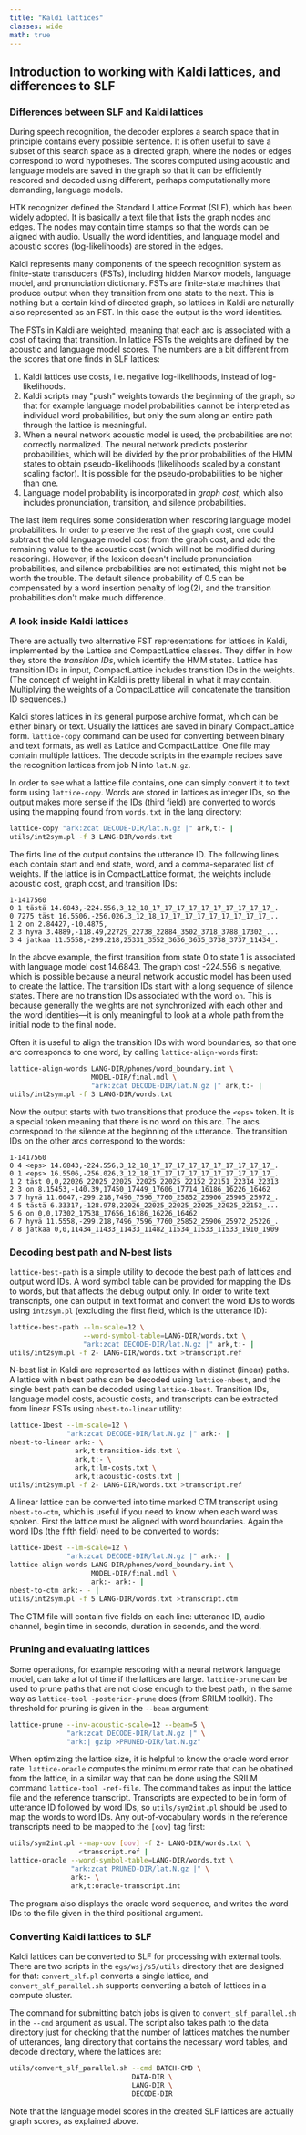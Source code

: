 ```yaml
---
title: "Kaldi lattices"
classes: wide
math: true
---
```


## Introduction to working with Kaldi lattices, and differences to SLF

### Differences between SLF and Kaldi lattices

During speech recognition, the decoder explores a search space that in principle
contains every possible sentence. It is often useful to save a subset of this
search space as a directed graph, where the nodes or edges correspond to word
hypotheses. The scores computed using acoustic and language models are saved in
the graph so that it can be efficiently rescored and decoded using different,
perhaps computationally more demanding, language models.

HTK recognizer defined the Standard Lattice Format (SLF), which has been widely
adopted. It is basically a text file that lists the graph nodes and edges. The
nodes may contain time stamps so that the words can be aligned with audio.
Usually the word identities, and language model and acoustic scores
(log-likelihoods) are stored in the edges.

Kaldi represents many components of the speech recognition system as
finite-state transducers (FSTs), including hidden Markov models, language model,
and pronunciation dictionary. FSTs are finite-state machines that produce output
when they transition from one state to the next. This is nothing but a certain
kind of directed graph, so lattices in Kaldi are naturally also represented as
an FST. In this case the output is the word identities.

The FSTs in Kaldi are weighted, meaning that each arc is associated with a cost
of taking that transition. In lattice FSTs the weights are defined by the
acoustic and language model scores. The numbers are a bit different from the
scores that one finds in SLF lattices:

1. Kaldi lattices use costs, i.e. negative log-likelihoods, instead of
   log-likelihoods.
2. Kaldi scripts may "push" weights towards the beginning of the graph, so that
   for example language model probabilities cannot be interpreted as individual
   word probabilities, but only the sum along an entire path through the lattice
   is meaningful.
3. When a neural network acoustic model is used, the probabilities are not
   correctly normalized. The neural network predicts posterior probabilities,
   which will be divided by the prior probabilities of the HMM states to obtain
   pseudo-likelihoods (likelihoods scaled by a constant scaling factor). It is
   possible for the pseudo-probabilities to be higher than one.
4. Language model probability is incorporated in *graph cost*, which also
   includes pronunciation, transition, and silence probabilities.

The last item requires some consideration when rescoring language model
probabilities. In order to preserve the rest of the graph cost, one could
subtract the old language model cost from the graph cost, and add the remaining
value to the acoustic cost (which will not be modified during rescoring).
However, if the lexicon doesn't include pronunciation probabilities, and silence
probabilities are not estimated, this might not be worth the trouble. The
default silence probability of <span>$0.5$</span> can be compensated by a word
insertion penalty of <span>$\log(2)$</span>, and the transition probabilities
don't make much difference.

### A look inside Kaldi lattices

There are actually two alternative FST representations for lattices in Kaldi,
implemented by the Lattice and CompactLattice classes. They differ in how they
store the *transition IDs*, which identify the HMM states. Lattice has
transition IDs in input, CompactLattice includes transition IDs in the weights.
(The concept of weight in Kaldi is pretty liberal in what it may contain.
Multiplying the weights of a CompactLattice will concatenate the transition ID
sequences.)

Kaldi stores lattices in its general purpose archive format, which can be either
binary or text. Usually the lattices are saved in binary CompactLattice form.
`lattice-copy` command can be used for converting between binary and text
formats, as well as Lattice and CompactLattice. One file may contain multiple
lattices. The decode scripts in the example recipes save the recognition
lattices from job N into `lat.N.gz`.

In order to see what a lattice file contains, one can simply convert it to text
form using `lattice-copy`. Words are stored in lattices as integer IDs, so the
output makes more sense if the IDs (third field) are converted to words using
the mapping found from `words.txt` in the lang directory:

```bash
lattice-copy "ark:zcat DECODE-DIR/lat.N.gz |" ark,t:- |
utils/int2sym.pl -f 3 LANG-DIR/words.txt
```

The firts line of the output contains the utterance ID. The following lines each
contain start and end state, word, and a comma-separated list of weights. If the
lattice is in CompactLattice format, the weights include acoustic cost, graph
cost, and transition IDs:

```
1-1417560
0 1 tästä 14.6843,-224.556,3_12_18_17_17_17_17_17_17_17_17_17_17_.
0 7275 täst 16.5506,-256.026,3_12_18_17_17_17_17_17_17_17_17_17_..
1 2 on 2.84427,-10.4875, 
2 3 hyvä 3.4889,-118.49,22729_22738_22884_3502_3718_3788_17302_...
3 4 jatkaa 11.5558,-299.218,25331_3552_3636_3635_3738_3737_11434_.
```

In the above example, the first transition from state 0 to state 1 is associated
with language model cost 14.6843. The graph cost -224.556 is negative, which is
possible because a neural network acoustic model has been used to create the
lattice. The transition IDs start with a long sequence of silence states. There
are no transition IDs associated with the word `on`. This is because generally
the weights are not synchronized with each other and the word identities—it is
only meaningful to look at a whole path from the initial node to the final node.

Often it is useful to align the transition IDs with word boundaries, so that one
arc corresponds to one word, by calling `lattice-align-words` first:

```bash
lattice-align-words LANG-DIR/phones/word_boundary.int \
                    MODEL-DIR/final.mdl \
                    "ark:zcat DECODE-DIR/lat.N.gz |" ark,t:- |
utils/int2sym.pl -f 3 LANG-DIR/words.txt
```

Now the output starts with two transitions that produce the `<eps>` token. It is
a special token meaning that there is no word on this arc. The arcs correspond
to the silence at the beginning of the utterance. The transition IDs on the
other arcs correspond to the words:

```
1-1417560
0 4 <eps> 14.6843,-224.556,3_12_18_17_17_17_17_17_17_17_17_17_17_.
0 1 <eps> 16.5506,-256.026,3_12_18_17_17_17_17_17_17_17_17_17_17_.
1 2 täst 0,0,22026_22025_22025_22025_22025_22152_22151_22314_22313
2 3 on 8.15453,-140.39,17450_17449_17606_17714_16186_16226_16462
3 7 hyvä 11.6047,-299.218,7496_7596_7760_25852_25906_25905_25972_.
4 5 tästä 6.33317,-128.978,22026_22025_22025_22025_22025_22152_...
5 6 on 0,0,17302_17538_17656_16186_16226_16462
6 7 hyvä 11.5558,-299.218,7496_7596_7760_25852_25906_25972_25226_.
7 8 jatkaa 0,0,11434_11433_11433_11482_11534_11533_11533_1910_1909
```

### Decoding best path and N-best lists

`lattice-best-path` is a simple utility to decode the best path of lattices and
output word IDs. A word symbol table can be provided for mapping the IDs to
words, but that affects the debug output only. In order to write text
transcripts, one can output in text format and convert the word IDs to words
using `int2sym.pl` (excluding the first field, which is the utterance ID):

```bash
lattice-best-path --lm-scale=12 \
                  --word-symbol-table=LANG-DIR/words.txt \
                  "ark:zcat DECODE-DIR/lat.N.gz |" ark,t:- |
utils/int2sym.pl -f 2- LANG-DIR/words.txt >transcript.ref
```

N-best list in Kaldi are represented as lattices with n distinct (linear) paths.
A lattice with n best paths can be decoded using `lattice-nbest`, and the single
best path can be decoded using `lattice-1best`. Transition IDs, language model
costs, acoustic costs, and transcripts can be extracted from linear FSTs using
`nbest-to-linear` utility:

```bash
lattice-1best --lm-scale=12 \
              "ark:zcat DECODE-DIR/lat.N.gz |" ark:- |
nbest-to-linear ark:- \
                ark,t:transition-ids.txt \
                ark,t:- \
                ark,t:lm-costs.txt \
                ark,t:acoustic-costs.txt |
utils/int2sym.pl -f 2- LANG-DIR/words.txt >transcript.ref
```

A linear lattice can be converted into time marked CTM transcript using
`nbest-to-ctm`, which is useful if you need to know when each word was spoken.
First the lattice must be aligned with word boundaries. Again the word IDs (the
fifth field) need to be converted to words:

```bash
lattice-1best --lm-scale=12 \
              "ark:zcat DECODE-DIR/lat.N.gz |" ark:- |
lattice-align-words LANG-DIR/phones/word_boundary.int \
                    MODEL-DIR/final.mdl \
                    ark:- ark:- |
nbest-to-ctm ark:- - |
utils/int2sym.pl -f 5 LANG-DIR/words.txt >transcript.ctm
```

The CTM file will contain five fields on each line: utterance ID, audio channel,
begin time in seconds, duration in seconds, and the word.

### Pruning and evaluating lattices

Some operations, for example rescoring with a neural network language model, can
take a lot of time if the lattices are large. `lattice-prune` can be used to
prune paths that are not close enough to the best path, in the same way as
`lattice-tool -posterior-prune` does (from SRILM toolkit). The threshold for
pruning is given in the `--beam` argument:

```bash
lattice-prune --inv-acoustic-scale=12 --beam=5 \
              "ark:zcat DECODE-DIR/lat.N.gz |" \
              "ark:| gzip >PRUNED-DIR/lat.N.gz"
```

When optimizing the lattice size, it is helpful to know the oracle word error
rate. `lattice-oracle` computes the minimum error rate that can be obatined from
the lattice, in a similar way that can be done using the SRILM command
`lattice-tool -ref-file`. The command takes as input the lattice file and the
reference transcript. Transcripts are expected to be in form of utterance ID
followed by word IDs, so `utils/sym2int.pl` should be used to map the words to
word IDs. Any out-of-vocabulary words in the reference transcripts need to be
mapped to the `[oov]` tag first:

```bash
utils/sym2int.pl --map-oov [oov] -f 2- LANG-DIR/words.txt \
                 <transcript.ref |
lattice-oracle --word-symbol-table=LANG-DIR/words.txt \
               "ark:zcat PRUNED-DIR/lat.N.gz |" \
               ark:- \
               ark,t:oracle-transcript.int
```

The program also displays the oracle word sequence, and writes the word IDs to
the file given in the third positional argument.

### Converting Kaldi lattices to SLF

Kaldi lattices can be converted to SLF for processing with external tools. There
are two scripts in the `egs/wsj/s5/utils` directory that are designed for that:
`convert_slf.pl` converts a single lattice, and `convert_slf_parallel.sh`
supports converting a batch of lattices in a compute cluster.

The command for submitting batch jobs is given to `convert_slf_parallel.sh` in
the `--cmd` argument as usual. The script also takes path to the data directory
just for checking that the number of lattices matches the number of utterances,
lang directory that contains the necessary word tables, and decode directory,
where the lattices are:

```bash
utils/convert_slf_parallel.sh --cmd BATCH-CMD \
                              DATA-DIR \
                              LANG-DIR \
                              DECODE-DIR
```

Note that the language model scores in the created SLF lattices are actually
graph scores, as explained above.
